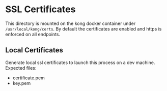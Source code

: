 # SSL Certificates

This directory is mounted on the kong docker container under `/usr/local/kong/certs`. By default the certificates are enabled and https is enforced on all endpoints.

## Local Certificates

Generate local ssl certificates to launch this process on a dev machine. Expected files:

- certificate.pem
- key.pem
